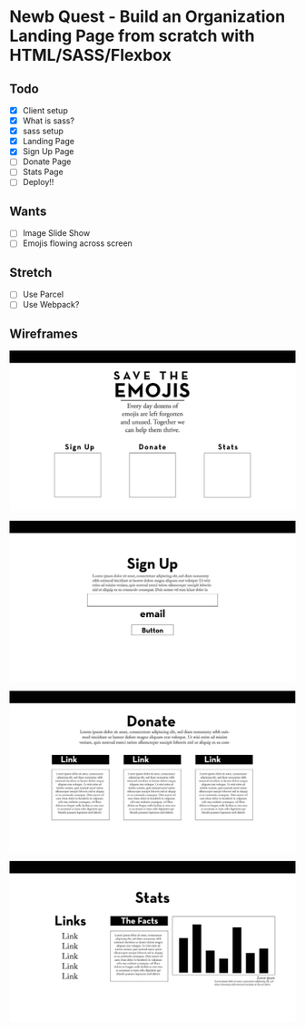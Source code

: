 # Newb Quest - Build an Organization Landing Page from scratch with HTML/SASS/Flexbox

## Todo

* [x] Client setup
* [x] What is sass?
* [x] sass setup
* [x] Landing Page
* [x] Sign Up Page
* [ ] Donate Page
* [ ] Stats Page
* [ ] Deploy!!

## Wants

* [ ] Image Slide Show
* [ ] Emojis flowing across screen

## Stretch

* [ ] Use Parcel
* [ ] Use Webpack?

## Wireframes

![landing](wireframes/landing.jpg)

![sign-up](wireframes/sign-up.jpg)

![donate](wireframes/donate.jpg)

![stats](wireframes/stats.jpg)
